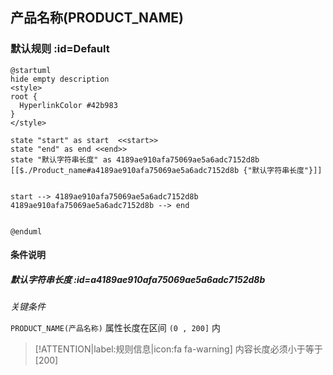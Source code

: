 ## 产品名称(PRODUCT_NAME) <!-- {docsify-ignore-all} -->

   

### 默认规则 :id=Default

```plantuml
@startuml
hide empty description
<style>
root {
  HyperlinkColor #42b983
}
</style>

state "start" as start  <<start>>
state "end" as end <<end>>
state "默认字符串长度" as 4189ae910afa75069ae5a6adc7152d8b [[$./Product_name#a4189ae910afa75069ae5a6adc7152d8b {"默认字符串长度"}]]


start --> 4189ae910afa75069ae5a6adc7152d8b 
4189ae910afa75069ae5a6adc7152d8b --> end 


@enduml
```

#### 条件说明

##### 默认字符串长度 :id=a4189ae910afa75069ae5a6adc7152d8b


*关键条件*


`PRODUCT_NAME(产品名称)` 属性长度在区间 `(0 , 200]` 内

> [!ATTENTION|label:规则信息|icon:fa fa-warning]
> 内容长度必须小于等于[200]







